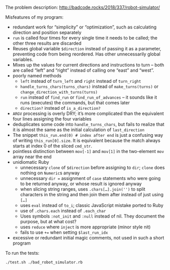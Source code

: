 The problem description: http://badcode.rocks/2018/337/robot-simulator/

Misfeatures of my program:

- redundant work for “simplicity” or “optimization”, such as calculating direction and position separately
- `run` is called four times for every single time it needs to be called; the other three results are discarded
- Reuses global variable `$direction` instead of passing it as a parameter, preventing code from being reordered. Has other unnecessarily global variables.
- Mixes up the values for current directions and instructions to turn – both are called “left” and “right” instead of calling one “east” and “west”.
- poorly named methods
    - `left` instead of `turn_left` and `right` instead of `turn_right`
    - `handle_turns_chars(turns_chars)` instead of `make_turns(turns)` or `change_direction_with_turns(turns)`
    - `run` instead of `find_run` or `find_run_of_advances` – it sounds like it runs (executes) the commands, but that comes later
    - `direction?` instead of `is_a_direction?`
- `ARGV` processing is overly DRY; it’s more complicated than the equivalent four lines assigning the four variables
- deduplicates some code into `handle_turns_chars`, but fails to realize that it is almost the same as the initial calculation of `last_direction`
- The snippet `this_run.end(0) # index after end` is just a confusing way of writing `this_run[0].size`. It is equivalent because the match always starts at index 0 of the sliced `cmd_str`.
- pointless distinction between `mov[-1]` and `mov[1]` in the two-element `mov` array near the end
- unidiomatic Ruby
    - unnecessary `clone` of `$direction` before assigning to `dir`; `clone` does nothing on `Numeric`s anyway
    - unnecessary `dir =` assignment of `case` statements who were going to be returned anyway, or whose result is ignored anyway
    - when slicing string ranges, uses `.chars[…].join('')` to split characters in the string and then join them after instead of just using `[…]`
    - uses `eval` instead of `to_i`; classic JavaScript mistake ported to Ruby
    - use of `.chars.each` instead of `.each_char`
    - Uses symbols `:not_init` and `:null` instead of nil. They document the purpose, but at what cost?
    - uses `reduce` where `inject` is more appropriate (minor style nit)
    - fails to use `+=` when setting `$last_run_idx`
- excessive or redundant initial magic comments, not used in such a short program

To run the tests:

~~~sh
./test.sh ./bad_robot_simulator.rb
~~~
